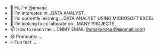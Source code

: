 - 👋 Hi, I’m @amaqa
- 👀 I’m interested in ..DATA ANALYST.
- 🌱 I’m currently learning ...DATA ANALYST USING MICROSOFT EXCEL
- 💞️ I’m looking to collaborate on ..MANY PROJECTS.
- 📫 How to reach me ...ONMY EMAIL 9amakaezea49@gmail.com)
- 😄 Pronouns: ...
- ⚡ Fun fact:   ...

<!---
amaqa/amaqa is a ✨ special ✨ repository because its `README.md` (this file) appears on your GitHub profile.
You can click the Preview link to take a look at your changes.
--->
